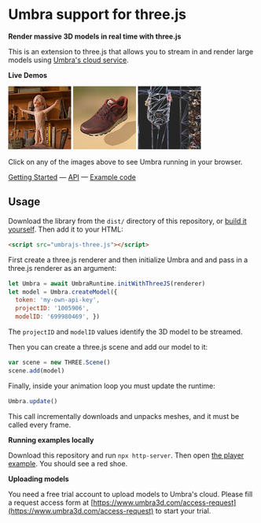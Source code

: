 Umbra support for three.js
==========================

**Render massive 3D models in real time with three.js**

This is an extension to three.js that allows you to stream in and render large models using [Umbra's cloud service](https://www.umbra3d.com/).

**Live Demos**

<a href="https://umbrasoftware.github.io/umbrajs-three/examples/studio.html" target="_blank"><img src="img/littledude.jpg" alt="Studio example" /></a>
<a href="https://umbrasoftware.github.io/umbrajs-three/examples/shadows.html" target="_blank"><img src="img/pbr.jpg" alt="PBR example" /></a>
<a href="https://umbrasoftware.github.io/umbrajs-three/examples/streaming_position.html" target="_blank"><img src="img/bridge.jpg" alt="Streaming position example" /></a>

Click on any of the images above to see Umbra running in your browser.


[Getting Started](https://github.com/UmbraSoftware/umbrajs-three/wiki/Getting-Started) &mdash;
[API](https://github.com/UmbraSoftware/umbrajs-three/wiki/Library-API) &mdash;
[Example code](https://github.com/UmbraSoftware/umbrajs-three/tree/master/examples)

## Usage

Download the library from the `dist/` directory of this repository, or [build it yourself](https://github.com/UmbraSoftware/umbrajs-three/wiki/Building-the-library). Then add it to your HTML:

```html
<script src="umbrajs-three.js"></script>
```

First create a three.js renderer and then initialize Umbra and and pass in a three.js renderer as an argument:

```javascript
let Umbra = await UmbraRuntime.initWithThreeJS(renderer)
let model = Umbra.createModel({
  token: 'my-own-api-key',
  projectID: '1005906',
  modelID: '699980469', })
```

The `projectID` and `modelID` values identify the 3D model to be streamed.

Then you can create a three.js scene and add our model to it:

```javascript
var scene = new THREE.Scene()
scene.add(model)
```

Finally, inside your animation loop you must update the runtime:

```javascript
Umbra.update()
```

This call incrementally downloads and unpacks meshes, and it must be called every frame.

**Running examples locally**

Download this repository and run `npx http-server`. Then open [the player example](http://127.0.0.1:8080/examples/player.html?key=pubk-a33b4cb8-6643-46a7-a3ff-c768c812b3b6&project=1005906&model=699980469).
You should see a red shoe.

**Uploading models**

You need a free trial account to upload models to Umbra's cloud. Please fill a request access form at [https://www.umbra3d.com/access-request](https://www.umbra3d.com/access-request) to start your trial.
